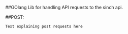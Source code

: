 ##GOlang Lib for handling API requests to the sinch api.

##POST:
```
Text explaining post requests here
```